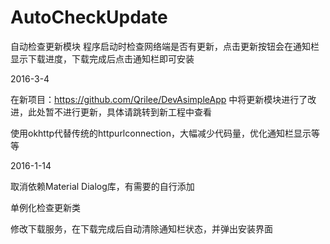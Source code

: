 # AutoCheckUpdate
自动检查更新模块
程序启动时检查网络端是否有更新，点击更新按钮会在通知栏显示下载进度，下载完成后点击通知栏即可安装

2016-3-4

在新项目：https://github.com/Qrilee/DevAsimpleApp 中将更新模块进行了改进，此处暂不进行更新，具体请跳转到新工程中查看

使用okhttp代替传统的httpurlconnection，大幅减少代码量，优化通知栏显示等等

2016-1-14


取消依赖Material Dialog库，有需要的自行添加


单例化检查更新类


修改下载服务，在下载完成后自动清除通知栏状态，并弹出安装界面
